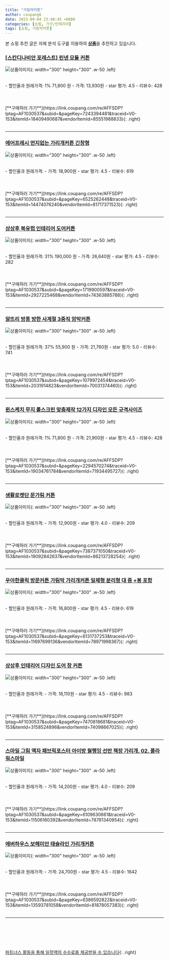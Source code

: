 ```yaml
---
title: "가림막커튼"
author: coupang6
date: 2023-09-04 23:48:45 +0800
categories: [쇼핑, 가구/인테리어]
tags: [쇼핑, 가림막커튼]
---
```


본 쇼핑 추천 글은 자체 분석 도구를 이용하여 [**상품**](https://link.coupang.com/a/bao1ui)을 추천하고 있습니다.

### [[스칸디나비안 포레스트] 린넨 모듈 커튼](https://link.coupang.com/re/AFFSDP?lptag=AF1030537&subid=&pageKey=7243394481&traceid=V0-153&itemId=18409490687&vendorItemId=85551988833)

![상품이미지](https://thumbnail9.coupangcdn.com/thumbnails/remote/230x230ex/image/vendor_inventory/699a/f451cc37c6cbb6417144c2962fee2e45a479e98ad803e07141295dad3881.jpg){: width="300" height="300" .w-50 .left}


<br>
- 할인율과 원래가격: 1%  71,800   원
- 가격: 13,930원
- star 평가: 4.5
- 리뷰수: 428
<br>
<br>
<br>
<br>
[**구매하러 가기**](https://link.coupang.com/re/AFFSDP?lptag=AF1030537&subid=&pageKey=7243394481&traceid=V0-153&itemId=18409490687&vendorItemId=85551988833){: .right}
<br>
<br>

---

### [에어프레시 먼지없는 가리개커튼 긴창형](https://link.coupang.com/re/AFFSDP?lptag=AF1030537&subid=&pageKey=6525262448&traceid=V0-153&itemId=14474076240&vendorItemId=81717371523)

![상품이미지](https://thumbnail10.coupangcdn.com/thumbnails/remote/230x230ex/image/rs_quotation_api/44e21ofm/ec4da52fc78c45969d2c94e54f61d61c.jpg){: width="300" height="300" .w-50 .left}


<br>
- 할인율과 원래가격: 
- 가격: 18,900원
- star 평가: 4.5
- 리뷰수: 619
<br>
<br>
<br>
<br>
[**구매하러 가기**](https://link.coupang.com/re/AFFSDP?lptag=AF1030537&subid=&pageKey=6525262448&traceid=V0-153&itemId=14474076240&vendorItemId=81717371523){: .right}
<br>
<br>

---

### [상상후 북유럽 인테리어 도어커튼](https://link.coupang.com/re/AFFSDP?lptag=AF1030537&subid=&pageKey=1719900597&traceid=V0-153&itemId=2927225468&vendorItemId=74363885788)

![상품이미지](https://thumbnail8.coupangcdn.com/thumbnails/remote/230x230ex/image/retail/images/4187764393984639-435107a5-b89c-46ed-8184-63dbea438e84.jpg){: width="300" height="300" .w-50 .left}


<br>
- 할인율과 원래가격: 31%  190,000   원
- 가격: 26,640원
- star 평가: 4.5
- 리뷰수: 282
<br>
<br>
<br>
<br>
[**구매하러 가기**](https://link.coupang.com/re/AFFSDP?lptag=AF1030537&subid=&pageKey=1719900597&traceid=V0-153&itemId=2927225468&vendorItemId=74363885788){: .right}
<br>
<br>

---

### [알뜨리 방풍 방한 사계절 3중직 암막커튼](https://link.coupang.com/re/AFFSDP?lptag=AF1030537&subid=&pageKey=1079972454&traceid=V0-153&itemId=2031914823&vendorItemId=70031374460)

![상품이미지](https://thumbnail10.coupangcdn.com/thumbnails/remote/230x230ex/image/retail/images/4004753348835084-6b8abd8f-f182-43af-8963-4cb09303519f.jpg){: width="300" height="300" .w-50 .left}


<br>
- 할인율과 원래가격: 37%  55,900   원
- 가격: 21,760원
- star 평가: 5.0
- 리뷰수: 741
<br>
<br>
<br>
<br>
[**구매하러 가기**](https://link.coupang.com/re/AFFSDP?lptag=AF1030537&subid=&pageKey=1079972454&traceid=V0-153&itemId=2031914823&vendorItemId=70031374460){: .right}
<br>
<br>

---

### [윈스케치 무지 롤스크린 맞춤제작 12가지 디자인 모든 규격사이즈](https://link.coupang.com/re/AFFSDP?lptag=AF1030537&subid=&pageKey=2294570274&traceid=V0-153&itemId=19034761784&vendorItemId=71934495727)

![상품이미지](https://thumbnail6.coupangcdn.com/thumbnails/remote/230x230ex/image/vendor_inventory/f30e/6c34d93228c57ab90bf5e68f73bb7f29a4d78065bfae0088496124f40d67.jpeg){: width="300" height="300" .w-50 .left}


<br>
- 할인율과 원래가격: 1%  71,800   원
- 가격: 21,900원
- star 평가: 4.5
- 리뷰수: 428
<br>
<br>
<br>
<br>
[**구매하러 가기**](https://link.coupang.com/re/AFFSDP?lptag=AF1030537&subid=&pageKey=2294570274&traceid=V0-153&itemId=19034761784&vendorItemId=71934495727){: .right}
<br>
<br>

---

### [생활로켓단 문가림 커튼](https://link.coupang.com/re/AFFSDP?lptag=AF1030537&subid=&pageKey=7387371050&traceid=V0-153&itemId=19092842637&vendorItemId=86213728254)

![상품이미지](https://thumbnail7.coupangcdn.com/thumbnails/remote/230x230ex/image/vendor_inventory/1703/782ec6b1b47fc421b52692abdc9febf83e6115af6cfbb762bbc39e70a369.jpg){: width="300" height="300" .w-50 .left}


<br>
- 할인율과 원래가격: 
- 가격: 12,900원
- star 평가: 4.0
- 리뷰수: 209
<br>
<br>
<br>
<br>
[**구매하러 가기**](https://link.coupang.com/re/AFFSDP?lptag=AF1030537&subid=&pageKey=7387371050&traceid=V0-153&itemId=19092842637&vendorItemId=86213728254){: .right}
<br>
<br>

---

### [우아한클릭 방문커튼 가림막 가리개커튼 일체형 분리형 대 중 +봉 포함](https://link.coupang.com/re/AFFSDP?lptag=AF1030537&subid=&pageKey=6131737253&traceid=V0-153&itemId=11697699136&vendorItemId=78971998367)

![상품이미지](https://thumbnail9.coupangcdn.com/thumbnails/remote/230x230ex/image/vendor_inventory/707e/cee383e9ac0171e3f700dd17cd4d933a878f1994aba4208b9602e8e9dd78.jpg){: width="300" height="300" .w-50 .left}


<br>
- 할인율과 원래가격: 
- 가격: 16,800원
- star 평가: 4.5
- 리뷰수: 619
<br>
<br>
<br>
<br>
[**구매하러 가기**](https://link.coupang.com/re/AFFSDP?lptag=AF1030537&subid=&pageKey=6131737253&traceid=V0-153&itemId=11697699136&vendorItemId=78971998367){: .right}
<br>
<br>

---

### [상상후 인테리어 디자인 도어 창 커튼](https://link.coupang.com/re/AFFSDP?lptag=AF1030537&subid=&pageKey=7470818681&traceid=V0-153&itemId=3158524896&vendorItemId=74098667025)

![상품이미지](https://thumbnail9.coupangcdn.com/thumbnails/remote/230x230ex/image/retail/images/4247883159405494-c0c43c67-20fd-47fd-b0e2-a527bb391411.jpg){: width="300" height="300" .w-50 .left}


<br>
- 할인율과 원래가격: 
- 가격: 16,110원
- star 평가: 4.5
- 리뷰수: 983
<br>
<br>
<br>
<br>
[**구매하러 가기**](https://link.coupang.com/re/AFFSDP?lptag=AF1030537&subid=&pageKey=7470818681&traceid=V0-153&itemId=3158524896&vendorItemId=74098667025){: .right}
<br>
<br>

---

### [스마일 그림 액자 패브릭포스터 아이방 월행잉 선반 책장 가리개, 02. 플라워스마일](https://link.coupang.com/re/AFFSDP?lptag=AF1030537&subid=&pageKey=6109630661&traceid=V0-153&itemId=11506160392&vendorItemId=78781340954)

![상품이미지](https://thumbnail10.coupangcdn.com/thumbnails/remote/230x230ex/image/vendor_inventory/a97b/54fb120e167c943918d174e32807962eae9ce035a63ae5edc9232679c2fc.jpg){: width="300" height="300" .w-50 .left}


<br>
- 할인율과 원래가격: 
- 가격: 14,200원
- star 평가: 4.0
- 리뷰수: 209
<br>
<br>
<br>
<br>
[**구매하러 가기**](https://link.coupang.com/re/AFFSDP?lptag=AF1030537&subid=&pageKey=6109630661&traceid=V0-153&itemId=11506160392&vendorItemId=78781340954){: .right}
<br>
<br>

---

### [에버하우스 보헤미안 태슬라인 가리개커튼](https://link.coupang.com/re/AFFSDP?lptag=AF1030537&subid=&pageKey=6386592822&traceid=V0-153&itemId=13593781058&vendorItemId=81878057383)

![상품이미지](https://thumbnail7.coupangcdn.com/thumbnails/remote/230x230ex/image/rs_quotation_api/ajpdf3mp/bd191e48c5ec495589ee96a3502908fb.jpg){: width="300" height="300" .w-50 .left}


<br>
- 할인율과 원래가격: 
- 가격: 24,700원
- star 평가: 4.5
- 리뷰수: 1642
<br>
<br>
<br>
<br>
[**구매하러 가기**](https://link.coupang.com/re/AFFSDP?lptag=AF1030537&subid=&pageKey=6386592822&traceid=V0-153&itemId=13593781058&vendorItemId=81878057383){: .right}
<br>
<br>

---
<br><br><br><br><br> [파트너스 활동을 통해 일정액의 수수료를 제공받을 수 있습니다](https://link.coupang.com/a/bao1ui){: .right}